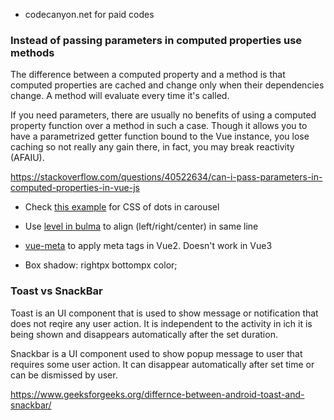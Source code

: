 - codecanyon.net for paid codes

### Instead of passing parameters in computed properties use methods

The difference between a computed property and a method is that computed properties are cached and change only when their dependencies change. A method will evaluate every time it's called.

If you need parameters, there are usually no benefits of using a computed property function over a method in such a case. Though it allows you to have a parametrized getter function bound to the Vue instance, you lose caching so not really any gain there, in fact, you may break reactivity (AFAIU). 

https://stackoverflow.com/questions/40522634/can-i-pass-parameters-in-computed-properties-in-vue-js

- Check [this example](https://www.w3schools.com/howto/tryit.asp?filename=tryhow_js_slideshow) for CSS of dots in carousel

- Use [level in bulma](https://bulma.io/documentation/layout/level/) to align (left/right/center) in same line 

- [vue-meta](https://www.npmjs.com/package/vue-meta) to apply meta tags in Vue2. Doesn't work in Vue3

- Box shadow: rightpx bottompx color;

### Toast vs SnackBar

Toast is an UI component that is used to show message or notification that does not reqire any user action. It is independent to the activity in ich it is being shown and disappears automatically after the set duration.

Snackbar is a UI component used to show popup message to user that requires some user action. It can disappear automatically after set time or can be dismissed by user.

https://www.geeksforgeeks.org/differnce-between-android-toast-and-snackbar/

